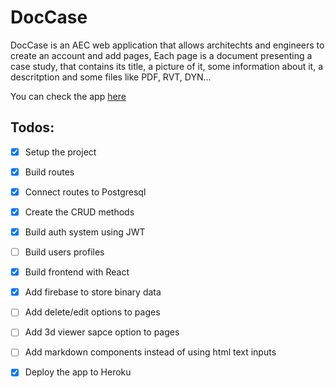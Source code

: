 # DocCase
DocCase is an AEC web application that allows architechts and engineers to create an account and add pages, Each page is a document presenting a case study, that contains its title, a picture of it, some information about it, a descritption and some files like PDF, RVT, DYN... 

You can check the app [here](https://doccase.herokuapp.com/)

## Todos:
- [x] Setup the project
- [x] Build routes
- [x] Connect routes to Postgresql
- [x] Create the CRUD methods
- [x] Build auth system using JWT
- [ ] Build users profiles
- [x] Build frontend with React
- [x] Add firebase to store binary data
- [ ] Add delete/edit options to pages
- [ ] Add 3d viewer sapce option to pages
- [ ] Add markdown components instead of using html text inputs
- [x] Deploy the app to Heroku  

